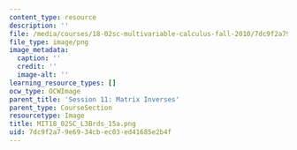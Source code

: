 ```yaml
---
content_type: resource
description: ''
file: /media/courses/18-02sc-multivariable-calculus-fall-2010/7dc9f2a79e6934cbec03ed41685e2b4f_MIT18_02SC_L3Brds_15a.png
file_type: image/png
image_metadata:
  caption: ''
  credit: ''
  image-alt: ''
learning_resource_types: []
ocw_type: OCWImage
parent_title: 'Session 11: Matrix Inverses'
parent_type: CourseSection
resourcetype: Image
title: MIT18_02SC_L3Brds_15a.png
uid: 7dc9f2a7-9e69-34cb-ec03-ed41685e2b4f
---
```

